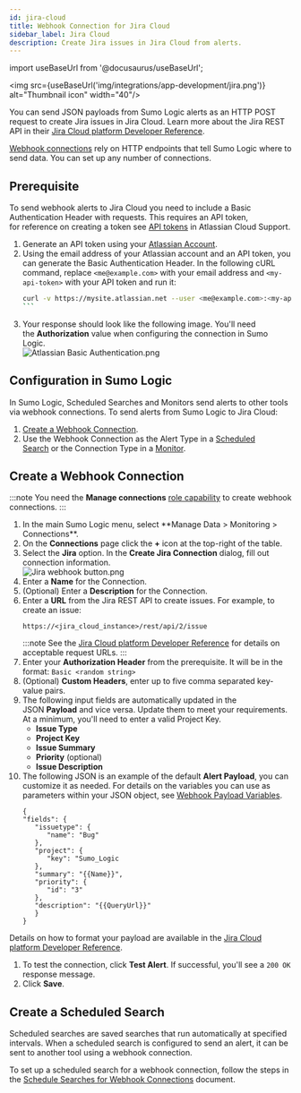 ```yaml
---
id: jira-cloud
title: Webhook Connection for Jira Cloud
sidebar_label: Jira Cloud
description: Create Jira issues in Jira Cloud from alerts.
---
```


import useBaseUrl from '@docusaurus/useBaseUrl';

<img src={useBaseUrl('img/integrations/app-development/jira.png')} alt="Thumbnail icon" width="40"/>

You can send JSON payloads from Sumo Logic alerts as an HTTP POST request to create Jira issues in Jira Cloud. Learn more about the Jira REST API in their [Jira Cloud platform Developer Reference](https://developer.atlassian.com/cloud/jira/platform/rest/v2/).

[Webhook connections](/docs/alerts/webhook-connections/set-up-webhook-connections) rely on HTTP endpoints that tell Sumo Logic where to send data. You can set up any number of connections.

## Prerequisite

To send webhook alerts to Jira Cloud you need to include a Basic Authentication Header with requests. This requires an API token, for reference on creating a token see [API tokens](https://confluence.atlassian.com/cloud/api-tokens-938839638.html) in Atlassian Cloud Support.

1. Generate an API token using your [Atlassian Account](https://id.atlassian.com/manage/api-token).
1. Using the email address of your Atlassian account and an API token, you can generate the Basic Authentication Header. In the following cURL command, replace `<me@example.com>` with your email address and `<my-api-token>` with your API token and run it:
    ```bash
    curl -v https://mysite.atlassian.net --user <me@example.com>:<my-api-token>
    ```    
1. Your response should look like the following image. You'll need the **Authorization** value when configuring the connection in Sumo Logic.<br/> ![Atlassian Basic Authentication.png](/img/connection-and-integration/Atlassian-Basic-Authentication.png)

## Configuration in Sumo Logic

In Sumo Logic, Scheduled Searches and Monitors send alerts to other tools via webhook connections. To send alerts from Sumo Logic to Jira Cloud:

1. [Create a Webhook Connection](#create-a-webhook-connection).
1. Use the Webhook Connection as the Alert Type in a [Scheduled Search](/docs/alerts/webhook-connections/schedule-searches-webhook-connections) or the Connection Type in a [Monitor](/docs/alerts/monitors).

## Create a Webhook Connection

:::note
You need the **Manage connections** [role capability](/docs/manage/users-roles/roles/role-capabilities) to create webhook connections.
:::

1. <!--Kanso [**Classic UI**](/docs/get-started/sumo-logic-ui/). Kanso--> In the main Sumo Logic menu, select **Manage Data > Monitoring > Connections**. <!--Kanso <br/>[**New UI**](/docs/get-started/sumo-logic-ui). In the top menu select **Configuration**, and then under **Monitoring** select **Connections**. You can also click the **Go To...** menu at the top of the screen and select **Connections**. Kanso-->
1. On the **Connections** page click the **+** icon at the top-right of the table.
1. Select the **Jira** option. In the **Create Jira Connection** dialog, fill out connection information.<br/>  ![Jira webhook button.png](/img/connection-and-integration/Jira-webhook-button.png)
1. Enter a **Name** for the Connection.
1. (Optional) Enter a **Description** for the Connection.
1. Enter a **URL** from the Jira REST API to create issues. For example, to create an issue:
   ```
   https://<jira_cloud_instance>/rest/api/2/issue
   ```
   :::note
   See the [Jira Cloud platform Developer Reference](https://developer.atlassian.com/cloud/jira/platform/rest/v2/#api-group-Issues) for details on acceptable request URLs.
   :::
1. Enter your **Authorization Header** from the prerequisite. It will be in the format: `Basic <random string>`
1. (Optional) **Custom Headers**, enter up to five comma separated key-value pairs.
1. The following input fields are automatically updated in the JSON **Payload** and vice versa. Update them to meet your requirements. At a minimum, you'll need to enter a valid Project Key.
   * **Issue Type**
   * **Project Key**
   * **Issue Summary**
   * **Priority** (optional)
   * **Issue Description**
1. The following JSON is an example of the default **Alert Payload**, you can customize it as needed. For details on the variables you can use as parameters within your JSON object, see [Webhook Payload Variables](/docs/alerts/webhook-connections/set-up-webhook-connections).
   ```
   {
   "fields": {
      "issuetype": {
         "name": "Bug"
      },
      "project": {
         "key": "Sumo_Logic
      },
      "summary": "{{Name}}",
      "priority": {
         "id": "3"
      },
      "description": "{{QueryUrl}}"
      }
   }
   ```
  Details on how to format your payload are available in the [Jira Cloud platform Developer Reference](https://developer.atlassian.com/cloud/jira/platform/rest/v2/#api-group-Issues).
1. To test the connection, click **Test Alert**. If successful, you'll see a `200 OK` response message.  
1. Click **Save**.

## Create a Scheduled Search

Scheduled searches are saved searches that run automatically at specified intervals. When a scheduled search is configured to send an alert, it can be sent to another tool using a webhook connection.

To set up a scheduled search for a webhook connection, follow the steps in the [Schedule Searches for Webhook Connections](/docs/alerts/webhook-connections/schedule-searches-webhook-connections) document.
